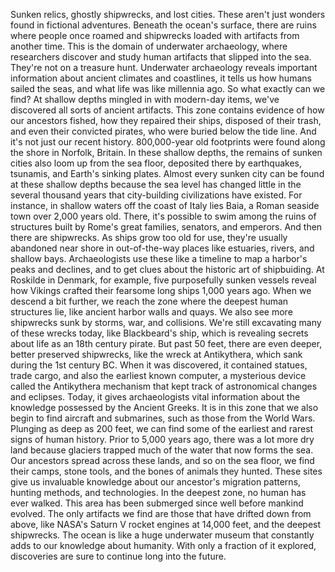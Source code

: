 
Sunken relics,
ghostly shipwrecks,
and lost cities.
These aren&#39;t just wonders found
in fictional adventures.
Beneath the ocean&#39;s surface,
there are ruins where people
once roamed
and shipwrecks loaded with artifacts
from another time.
This is the domain 
of underwater archaeology,
where researchers discover and study
human artifacts that slipped into the sea.
They&#39;re not on a treasure hunt.
Underwater archaeology 
reveals important information
about ancient climates and coastlines,
it tells us how humans sailed the seas,
and what life was like millennia ago.
So what exactly can we find?
At shallow depths mingled in with
modern-day items,
we&#39;ve discovered all sorts 
of ancient artifacts.
This zone contains evidence of how
our ancestors fished,
how they repaired their ships,
disposed of their trash,
and even their convicted pirates,
who were buried below the tide line.
And it&#39;s not just our recent history.
800,000-year old footprints were found
along the shore in Norfolk, Britain.
In these shallow depths,
the remains of sunken cities also loom
up from the sea floor,
deposited there by earthquakes,
tsunamis,
and Earth&#39;s sinking plates.
Almost every sunken city can be found
at these shallow depths
because the sea level has changed little
in the several thousand years
that city-building civilizations 
have existed.
For instance, in shallow waters off
the coast of Italy lies Baia,
a Roman seaside town 
over 2,000 years old.
There, it&#39;s possible to swim among
the ruins of structures
built by Rome&#39;s great families,
senators, and emperors.
And then there are shipwrecks.
As ships grow too old for use,
they&#39;re usually abandoned near shore
in out-of-the-way places like estuaries,
rivers, and shallow bays.
Archaeologists use these like a timeline
to map a harbor&#39;s peaks and declines,
and to get clues about the historic art
of shipbuiding.
At Roskilde in Denmark, for example,
five purposefully sunken vessels
reveal how Vikings crafted their fearsome
long ships 1,000 years ago.
When we descend a bit further,
we reach the zone where the deepest
human structures lie,
like ancient harbor walls and quays.
We also see more shipwrecks
sunk by storms, war, and collisions.
We&#39;re still excavating many 
of these wrecks today,
like Blackbeard&#39;s ship,
which is revealing secrets about life
as an 18th century pirate.
But past 50 feet, there are even deeper,
better preserved shipwrecks,
like the wreck at Antikythera,
which sank during the 1st century BC.
When it was discovered, 
it contained statues,
trade cargo,
and also the earliest known computer,
a mysterious device called
the Antikythera mechanism
that kept track of astronomical changes
and eclipses.
Today, it gives archaeologists vital
information
about the knowledge possessed
by the Ancient Greeks.
It is in this zone that we also begin
to find aircraft and submarines,
such as those from the World Wars.
Plunging as deep as 200 feet,
we can find some of the earliest
and rarest signs of human history.
Prior to 5,000 years ago, 
there was a lot more dry land
because glaciers trapped much
of the water that now forms the sea.
Our ancestors spread across these lands,
and so on the sea floor, 
we find their camps,
stone tools,
and the bones of animals they hunted.
These sites give us invaluable knowledge
about our ancestor&#39;s migration patterns,
hunting methods,
and technologies.
In the deepest zone, 
no human has ever walked.
This area has been submerged since
well before mankind evolved.
The only artifacts we find are those
that have drifted down from above,
like NASA&#39;s Saturn V rocket engines
at 14,000 feet,
and the deepest shipwrecks.
The ocean is like a huge 
underwater museum
that constantly adds to our knowledge
about humanity.
With only a fraction of it explored,
discoveries are sure to continue
long into the future.
